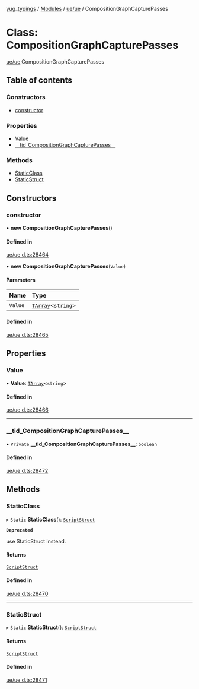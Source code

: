[yug_typings](../README.md) / [Modules](../modules.md) / [ue/ue](../modules/ue_ue.md) / CompositionGraphCapturePasses

# Class: CompositionGraphCapturePasses

[ue/ue](../modules/ue_ue.md).CompositionGraphCapturePasses

## Table of contents

### Constructors

- [constructor](ue_ue.CompositionGraphCapturePasses.md#constructor)

### Properties

- [Value](ue_ue.CompositionGraphCapturePasses.md#value)
- [\_\_tid\_CompositionGraphCapturePasses\_\_](ue_ue.CompositionGraphCapturePasses.md#__tid_compositiongraphcapturepasses__)

### Methods

- [StaticClass](ue_ue.CompositionGraphCapturePasses.md#staticclass)
- [StaticStruct](ue_ue.CompositionGraphCapturePasses.md#staticstruct)

## Constructors

### constructor

• **new CompositionGraphCapturePasses**()

#### Defined in

[ue/ue.d.ts:28464](https://github.com/YugMetaverse/yug_typings/blob/25cad34/ue/ue.d.ts#L28464)

• **new CompositionGraphCapturePasses**(`Value`)

#### Parameters

| Name | Type |
| :------ | :------ |
| `Value` | [`TArray`](../interfaces/ue_puerts.TArray.md)<`string`\> |

#### Defined in

[ue/ue.d.ts:28465](https://github.com/YugMetaverse/yug_typings/blob/25cad34/ue/ue.d.ts#L28465)

## Properties

### Value

• **Value**: [`TArray`](../interfaces/ue_puerts.TArray.md)<`string`\>

#### Defined in

[ue/ue.d.ts:28466](https://github.com/YugMetaverse/yug_typings/blob/25cad34/ue/ue.d.ts#L28466)

___

### \_\_tid\_CompositionGraphCapturePasses\_\_

• `Private` **\_\_tid\_CompositionGraphCapturePasses\_\_**: `boolean`

#### Defined in

[ue/ue.d.ts:28472](https://github.com/YugMetaverse/yug_typings/blob/25cad34/ue/ue.d.ts#L28472)

## Methods

### StaticClass

▸ `Static` **StaticClass**(): [`ScriptStruct`](ue_ue.ScriptStruct.md)

**`Deprecated`**

use StaticStruct instead.

#### Returns

[`ScriptStruct`](ue_ue.ScriptStruct.md)

#### Defined in

[ue/ue.d.ts:28470](https://github.com/YugMetaverse/yug_typings/blob/25cad34/ue/ue.d.ts#L28470)

___

### StaticStruct

▸ `Static` **StaticStruct**(): [`ScriptStruct`](ue_ue.ScriptStruct.md)

#### Returns

[`ScriptStruct`](ue_ue.ScriptStruct.md)

#### Defined in

[ue/ue.d.ts:28471](https://github.com/YugMetaverse/yug_typings/blob/25cad34/ue/ue.d.ts#L28471)

